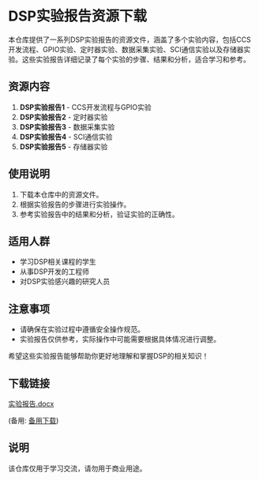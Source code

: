 # DSP实验报告资源下载

本仓库提供了一系列DSP实验报告的资源文件，涵盖了多个实验内容，包括CCS开发流程、GPIO实验、定时器实验、数据采集实验、SCI通信实验以及存储器实验。这些实验报告详细记录了每个实验的步骤、结果和分析，适合学习和参考。

## 资源内容

1. **DSP实验报告1** - CCS开发流程与GPIO实验
2. **DSP实验报告2** - 定时器实验
3. **DSP实验报告3** - 数据采集实验
4. **DSP实验报告4** - SCI通信实验
5. **DSP实验报告5** - 存储器实验

## 使用说明

1. 下载本仓库中的资源文件。
2. 根据实验报告的步骤进行实验操作。
3. 参考实验报告中的结果和分析，验证实验的正确性。

## 适用人群

- 学习DSP相关课程的学生
- 从事DSP开发的工程师
- 对DSP实验感兴趣的研究人员

## 注意事项

- 请确保在实验过程中遵循安全操作规范。
- 实验报告仅供参考，实际操作中可能需要根据具体情况进行调整。

希望这些实验报告能够帮助你更好地理解和掌握DSP的相关知识！

## 下载链接
[实验报告.docx](https://pan.quark.cn/s/fee84881f199) 

(备用: [备用下载](https://pan.baidu.com/s/1NIKCeNgiPzo7poXS7eBtSQ?pwd=1234))

## 说明

该仓库仅用于学习交流，请勿用于商业用途。

